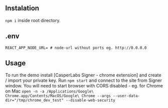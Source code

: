 ## Instalation

`npm i` inside root directory.

## .env


```
REACT_APP_NODE_URL= # node-url without ports eg. http://0.0.0.0
```


## Usage

To run the demo install [CasperLabs Signer - chrome extension] and create / import your private key. Run `npm start` and connect to the site from Signer window.
You will need to start browser with CORS disabled - eg. for Chrome on Mac `open -n -a /Applications/Google\ Chrome.app/Contents/MacOS/Google\ Chrome --args --user-data-dir="/tmp/chrome_dev_test" --disable-web-security`

